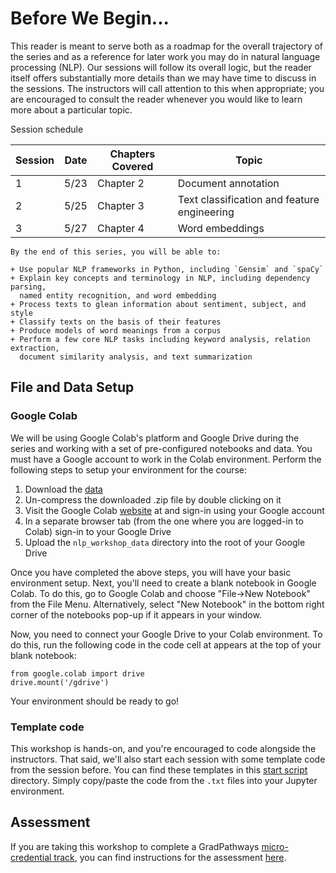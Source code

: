 Before We Begin...
==================

This reader is meant to serve both as a roadmap for the overall trajectory of
the series and as a reference for later work you may do in natural language
processing (NLP). Our sessions will follow its overall logic, but the reader
itself offers substantially more details than we may have time to discuss in
the sessions. The instructors will call attention to this when appropriate; you
are encouraged to consult the reader whenever you would like to learn more
about a particular topic.

Session schedule

| Session | Date | Chapters Covered | Topic                                       |
| ------- | ---- | ---------------- | ------------------------------------------- |
|    1    | 5/23 |     Chapter 2    | Document annotation                         |
|    2    | 5/25 |     Chapter 3    | Text classification and feature engineering |
|    3    | 5/27 |     Chapter 4    | Word embeddings                             |


```{admonition} Learning Objectives
By the end of this series, you will be able to:

+ Use popular NLP frameworks in Python, including `Gensim` and `spaCy`
+ Explain key concepts and terminology in NLP, including dependency parsing,
  named entity recognition, and word embedding
+ Process texts to glean information about sentiment, subject, and style
+ Classify texts on the basis of their features
+ Produce models of word meanings from a corpus
+ Perform a few core NLP tasks including keyword analysis, relation extraction,
  document similarity analysis, and text summarization
```

File and Data Setup
-------------------

### Google Colab

We will be using Google Colab's platform and Google Drive during the series and
working with a set of pre-configured notebooks and data. You must have a Google
account to work in the Colab environment. Perform the following steps to setup
your environment for the course:

1. Download the [data][zipped]
2. Un-compress the downloaded .zip file by double clicking on it
3. Visit the Google Colab [website][site] at and sign-in using your Google
   account
4. In a separate browser tab (from the one where you are logged-in to Colab)
   sign-in to your Google Drive
5. Upload the `nlp_workshop_data` directory into the root of your Google Drive

[zipped]: https://datalab.ucdavis.edu/nlp_workshop_data/nlp_workshop_data.zip
[site]: https://colab.research.google.com

Once you have completed the above steps, you will have your basic environment
setup. Next, you'll need to create a blank notebook in Google Colab. To do
this, go to Google Colab and choose "File->New Notebook" from the File Menu.
Alternatively, select "New Notebook" in the bottom right corner of the
notebooks pop-up if it appears in your window.

Now, you need to connect your Google Drive to your Colab environment. To do
this, run the following code in the code cell at appears at the top of your
blank notebook:

```
from google.colab import drive
drive.mount('/gdrive')
```

Your environment should be ready to go!

### Template code

This workshop is hands-on, and you're encouraged to code alongside the
instructors. That said, we'll also start each session with some template code
from the session before. You can find these templates in this [start
script][ss] directory. Simply copy/paste the code from the `.txt` files into
your Jupyter environment.

[ss]: https://github.com/ucdavisdatalab/workshop_nlp_with_python/tree/main/start_scripts

Assessment
---------------
If you are taking this workshop to complete a GradPathways [micro-credential
track][microcredential], you can find instructions for the assessment
[here][here].

[microcredential]:https://gradpathways.ucdavis.edu/micro-credentials
[here]: https://github.com/ucdavisdatalab/workshop_nlp_with_python/tree/main/assessment
